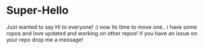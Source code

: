 # Super-Hello
Just wanted to say Hi to everyone!  :)
now its time to move one.. i have some ropos and love updated and working on other repos! if you have an issue on your repo drop me a message!
